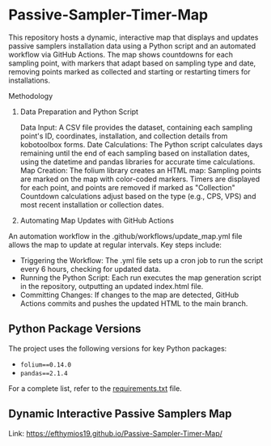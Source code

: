 # Passive-Sampler-Timer-Map
This repository hosts a dynamic, interactive map that displays and updates passive samplers installation data using a Python script and an automated workflow via GitHub Actions. The map shows countdowns for each sampling point, with markers that adapt based on sampling type and date, removing points marked as collected and starting or restarting timers for installations.

Methodology
1. Data Preparation and Python Script

    Data Input: A CSV file provides the dataset, containing each sampling point's ID, coordinates, installation, and collection details from kobotoolbox forms.
    Date Calculations: The Python script calculates days remaining until the end of each sampling based on installation dates, using the datetime and pandas libraries for accurate time calculations.
    Map Creation: The folium library creates an HTML map:
        Sampling points are marked on the map with color-coded markers.
        Timers are displayed for each point, and points are removed if marked as "Collection"
        Countdown calculations adjust based on the type (e.g., CPS, VPS) and most recent installation or collection dates.

2. Automating Map Updates with GitHub Actions

An automation workflow in the .github/workflows/update_map.yml file allows the map to update at regular intervals. Key steps include:

- Triggering the Workflow: The .yml file sets up a cron job to run the script every 6 hours, checking for updated data.
- Running the Python Script: Each run executes the map generation script in the repository, outputting an updated index.html file.
- Committing Changes: If changes to the map are detected, GitHub Actions commits and pushes the updated HTML to the main branch.
    
## Python Package Versions

The project uses the following versions for key Python packages:

- `folium==0.14.0`
- `pandas==2.1.4`

For a complete list, refer to the [requirements.txt](requirements.txt) file.

## Dynamic Interactive Passive Samplers Map
Link: https://efthymios19.github.io/Passive-Sampler-Timer-Map/
